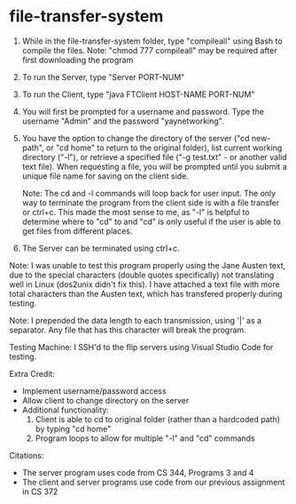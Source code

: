 # file-transfer-system
1. While in the file-transfer-system folder, type "compileall" using Bash to compile the files.
    Note: "chmod 777 compileall" may be required after first downloading the program
2. To run the Server, type "Server PORT-NUM"
3. To run the Client, type "java FTClient HOST-NAME PORT-NUM"
4. You will first be prompted for a username and password. Type the username "Admin" and the password "yaynetworking".
5. You have the option to change the directory of the server ("cd new-path", or "cd home" to return to the original folder), list current working directory ("-l"), 
    or retrieve a specified file ("-g test.txt" - or another valid text file). When requesting a file, you will be prompted until you submit a unique file name for saving on the client side.
    
    Note: The cd and -l commands will loop back for user input. The only way to terminate the program from the client side is with a file transfer or ctrl+c. 
    This made the most sense to me, as "-l" is helpful to determine where to "cd" to and "cd" is only useful if the user is able to get files from different places.
6. The Server can be terminated using ctrl+c.

Note: I was unable to test this program properly using the Jane Austen text, due to the special characters (double quotes specifically) not translating well in Linux (dos2unix didn't fix this).
    I have attached a text file with more total characters than the Austen text, which has transfered properly during testing.

Note: I prepended the data length to each transmission, using '|' as a separator. Any file that has this character will break the program.

Testing Machine: I SSH'd to the flip servers using Visual Studio Code for testing.

Extra Credit:
* Implement username/password access
* Allow client to change directory on the server
* Additional functionality: 
    1. Client is able to cd to original folder (rather than a hardcoded path) by typing "cd home"
    2. Program loops to allow for multiple "-l" and "cd" commands

Citations: 
* The server program uses code from CS 344, Programs 3 and 4
* The client and server programs use code from our previous assignment in CS 372
